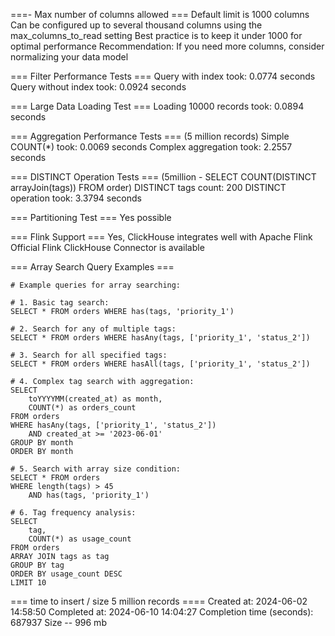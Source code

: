 ===- Max number of columns allowed === 
Default limit is 1000 columns
Can be configured up to several thousand columns using the max_columns_to_read setting
Best practice is to keep it under 1000 for optimal performance
Recommendation: If you need more columns, consider normalizing your data model

=== Filter Performance Tests ===
Query with index took: 0.0774 seconds
Query without index took: 0.0924 seconds

=== Large Data Loading Test ===
Loading 10000 records took: 0.0894 seconds

=== Aggregation Performance Tests === (5 million records)
Simple COUNT(*) took: 0.0069 seconds
Complex aggregation took: 2.2557 seconds

=== DISTINCT Operation Tests === (5million - SELECT COUNT(DISTINCT arrayJoin(tags)) FROM order)
DISTINCT tags count: 200
DISTINCT operation took: 3.3794 seconds

=== Partitioning Test ===
Yes possible 

=== Flink Support === 
Yes, ClickHouse integrates well with Apache Flink
Official Flink ClickHouse Connector is available 

=== Array Search Query Examples ===

    # Example queries for array searching:
    
    # 1. Basic tag search:
    SELECT * FROM orders WHERE has(tags, 'priority_1')
    
    # 2. Search for any of multiple tags:
    SELECT * FROM orders WHERE hasAny(tags, ['priority_1', 'status_2'])
    
    # 3. Search for all specified tags:
    SELECT * FROM orders WHERE hasAll(tags, ['priority_1', 'status_2'])
    
    # 4. Complex tag search with aggregation:
    SELECT 
        toYYYYMM(created_at) as month,
        COUNT(*) as orders_count
    FROM orders
    WHERE hasAny(tags, ['priority_1', 'status_2'])
        AND created_at >= '2023-06-01'
    GROUP BY month
    ORDER BY month
    
    # 5. Search with array size condition:
    SELECT * FROM orders 
    WHERE length(tags) > 45 
        AND has(tags, 'priority_1')
    
    # 6. Tag frequency analysis:
    SELECT 
        tag,
        COUNT(*) as usage_count
    FROM orders
    ARRAY JOIN tags as tag
    GROUP BY tag
    ORDER BY usage_count DESC
    LIMIT 10

=== time to insert / size 5 million records ==== 
Created at: 2024-06-02 14:58:50
Completed at: 2024-06-10 14:04:27
Completion time (seconds): 687937
Size -- 996 mb